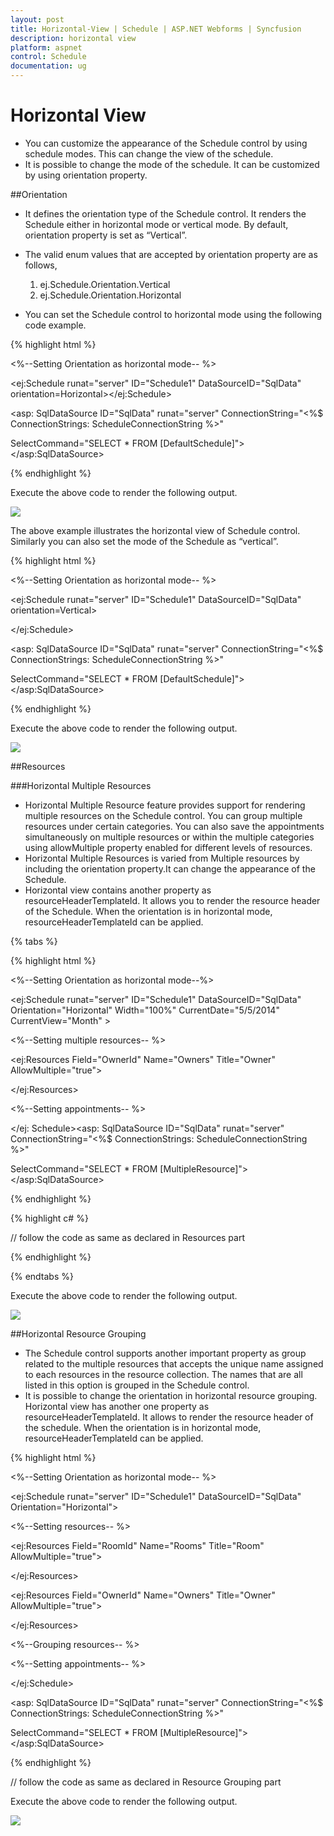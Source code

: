 ```yaml
---
layout: post
title: Horizontal-View | Schedule | ASP.NET Webforms | Syncfusion
description: horizontal view
platform: aspnet
control: Schedule
documentation: ug
---
```


# Horizontal View

* You can customize the appearance of the Schedule control by using schedule modes. This can change the view of the schedule. 
* It is possible to change the mode of the schedule. It can be customized by using orientation property.



##Orientation

* It defines the orientation type of the Schedule control. It renders the Schedule either in horizontal mode or vertical mode. By default, orientation property is set as “Vertical”. 
* The valid enum values that are accepted by orientation property are as follows,
  
  1. ej.Schedule.Orientation.Vertical
  2. ej.Schedule.Orientation.Horizontal

* You can set the Schedule control to horizontal mode using the following code example.


{% highlight html %}




<%--Setting Orientation as horizontal mode-- %>

<ej:Schedule runat="server" ID="Schedule1" DataSourceID="SqlData"  orientation=Horizontal></ej:Schedule>

<asp: SqlDataSource ID="SqlData" runat="server" ConnectionString="<%$ ConnectionStrings: ScheduleConnectionString %>"

SelectCommand="SELECT * FROM [DefaultSchedule]"></asp:SqlDataSource>

{% endhighlight %}


Execute the above code to render the following output.



![](Horizontal-View_images/Horizontal-View_img1.png)


The above example illustrates the horizontal view of Schedule control. Similarly you can also set the mode of the Schedule as “vertical”.


{% highlight html %}






<%--Setting Orientation as horizontal mode-- %>

<ej:Schedule runat="server" ID="Schedule1" DataSourceID="SqlData"  orientation=Vertical>

</ej:Schedule>

<asp: SqlDataSource ID="SqlData" runat="server" ConnectionString="<%$ ConnectionStrings: ScheduleConnectionString %>"

SelectCommand="SELECT * FROM [DefaultSchedule]"></asp:SqlDataSource>

{% endhighlight %}

Execute the above code to render the following output.

![](Horizontal-View_images/Horizontal-View_img2.png)


##Resources

###Horizontal Multiple Resources

* Horizontal Multiple Resource feature provides support for rendering multiple resources on the Schedule control. You can group multiple resources under certain categories. You can also save the appointments simultaneously on multiple resources or within the multiple categories using allowMultiple property enabled for different levels of resources.
* Horizontal Multiple Resources is varied from Multiple resources by including the orientation property.It can change the appearance of the Schedule.
* Horizontal view contains another property as resourceHeaderTemplateId. It allows you to render the resource header of the Schedule. When the orientation is in horizontal mode, resourceHeaderTemplateId can be applied.

{% tabs %}

{% highlight html %}

<%--Setting Orientation as horizontal mode--%>

<ej:Schedule runat="server" ID="Schedule1" DataSourceID="SqlData" Orientation="Horizontal" Width="100%" CurrentDate="5/5/2014" CurrentView="Month" >

<Group Resources="Owners" />

<%--Setting multiple resources-- %>

<Resources>

<ej:Resources Field="OwnerId" Name="Owners" Title="Owner" AllowMultiple="true">

<ResourceSettings Color="color" Id="id" Text="text">

</ResourceSettings>

</ej:Resources>

</Resources>

<%--Setting appointments-- %>

<AppointmentSettings Id="Id" Subject="Subject" AllDay="AllDay" StartTime="StartTime" EndTime="EndTime" Recurrence="Recurrence" RecurrenceRule="RecurrenceRule" Description="Description" ResourceFields="OwnerId"/>

</ej: Schedule><asp: SqlDataSource ID="SqlData" runat="server" ConnectionString="<%$ ConnectionStrings: ScheduleConnectionString %>"

SelectCommand="SELECT * FROM [MultipleResource]"></asp:SqlDataSource>


{% endhighlight %}


{% highlight c# %}

// follow the code as same as declared in Resources part

{% endhighlight %}

{% endtabs %}

Execute the above code to render the following output.

![](Horizontal-View_images/Horizontal-View_img3.png)


##Horizontal Resource Grouping

* The Schedule control supports another important property as group related to the multiple resources that accepts the unique name assigned to each resources in the resource collection. The names that are all listed in this option is grouped in the Schedule control.
* It is possible to change the orientation in horizontal resource grouping. Horizontal view has another one property as resourceHeaderTemplateId. It allows to render the resource header of the schedule. When the orientation is in horizontal mode, resourceHeaderTemplateId can be applied.


{% highlight html %}




<%--Setting Orientation as horizontal mode-- %>

<ej:Schedule runat="server" ID="Schedule1" DataSourceID="SqlData" Orientation="Horizontal">

<%--Setting resources-- %>

<Resources>

<ej:Resources Field="RoomId" Name="Rooms" Title="Room" AllowMultiple="true">

<ResourceSettings Color="color" Id="id" Text="text">

</ResourceSettings>

</ej:Resources>

<ej:Resources Field="OwnerId" Name="Owners" Title="Owner" AllowMultiple="true">

<ResourceSettings Color="color" Id="id" Text="text" GroupId="groupId">

</ResourceSettings>

</ej:Resources>



</Resources>

<%--Grouping resources-- %>

<Group Resources="Rooms,Owners"/>

<%--Setting appointments-- %>



<AppointmentSettings Id="Id" Subject="Subject" AllDay="AllDay" StartTime="StartTime" EndTime="EndTime" Recurrence="Recurrence" RecurrenceRule="RecurrenceRule" Description="Description" ResourceFields="RoomId,OwnerId"/>

</ej:Schedule>

<asp: SqlDataSource ID="SqlData" runat="server" ConnectionString="<%$ ConnectionStrings: ScheduleConnectionString %>"

SelectCommand="SELECT * FROM [MultipleResource]"></asp:SqlDataSource>

{% endhighlight %}



// follow the code as same as declared in Resource Grouping  part



Execute the above code to render the following output.


![](Horizontal-View_images/Horizontal-View_img4.png)


